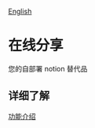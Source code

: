 [English](README.md)

# 在线分享

您的自部署 notion 替代品

## 详细了解

[功能介绍](https://siyuan.wiki/s/20250111132959-fv1bjrw)
